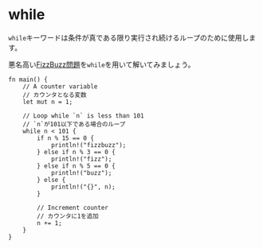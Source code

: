 # while

<!--
The `while` keyword can be used to run a loop while a condition is true.
-->
`while`キーワードは条件が真である限り実行され続けるループのために使用します。

<!--
Let's write the infamous [FizzBuzz][fizzbuzz] using a `while` loop.
-->
悪名高い[FizzBuzz問題][fizzbuzz]を`while`を用いて解いてみましょう。

```rust,editable
fn main() {
    // A counter variable
    // カウンタとなる変数
    let mut n = 1;

    // Loop while `n` is less than 101
    // `n`が101以下である場合のループ
    while n < 101 {
        if n % 15 == 0 {
            println!("fizzbuzz");
        } else if n % 3 == 0 {
            println!("fizz");
        } else if n % 5 == 0 {
            println!("buzz");
        } else {
            println!("{}", n);
        }

        // Increment counter
        // カウンタに1を追加
        n += 1;
    }
}
```

[fizzbuzz]: https://en.wikipedia.org/wiki/Fizz_buzz
